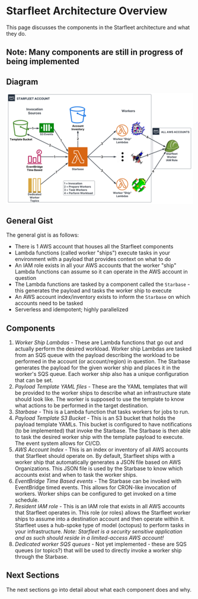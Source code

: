 # Starfleet Architecture Overview
This page discusses the components in the Starfleet architecture and what they do.

## Note: Many components are still in progress of being implemented

## Diagram
![Starfleet Architecture](../images/StarfleetArchitecture.svg)

## General Gist
The general gist is as follows:

* There is 1 AWS account that houses all the Starfleet components
* Lambda functions (called worker "ships") execute tasks in your environment with a payload that provides context on what to do
* An IAM role exists in all your AWS accounts that the worker "ship" Lambda functions can assume so it can operate in the AWS account in question
* The Lambda functions are tasked by a component called the `Starbase` - this generates the payload and tasks the worker ship to execute
* An AWS account index/inventory exists to inform the `Starbase` on which accounts need to be tasked
* Serverless and idempotent; highly parallelized

## Components

1. *Worker Ship Lambdas* - These are Lambda functions that go out and actually perform the desired workload. Worker ship Lambdas are tasked from an SQS queue with the payload describing the workload to be performed in the account (or account/region) in question. The Starbase generates the payload for the given worker ship and places it in the worker's SQS queue. Each worker ship also has a unique configuration that can be set.
1. *Payload Template YAML files* - These are the YAML templates that will be provided to the worker ships to describe what an infrastructure state should look like. The worker is supposed to use the template to know what actions to be performed in the target destination.
1. *Starbase* - This is a Lambda function that tasks workers for jobs to run.
1. *Payload Template S3 Bucket* - This is an S3 bucket that holds the payload template YAMLs. This bucket is configured to have notifications (to be implemented) that invoke the Starbase. The Starbase is then able to task the desired worker ship with the template payload to execute. The event system allows for CI/CD.
1. *AWS Account Index* - This is an index or inventory of all AWS accounts that Starfleet should operate on. By default, Starfleet ships with a worker ship that automatically generates a JSON file based on AWS Organizations. This JSON file is used by the Starbase to know which accounts exist and when to task the worker ships.
1. *EventBridge Time Based events* - The Starbase can be invoked with EventBridge timed events. This allows for CRON-like invocation of workers. Worker ships can be configured to get invoked on a time schedule.
1. *Resident IAM role* - This is an IAM role that exists in all AWS accounts that Starfleet operates in. This role (or roles) allows the Starfleet worker ships to assume into a destination account and then operate within it. Starfleet uses a hub-spoke type of model (octopus) to perform tasks in your infrastructure. *Note: Starfleet is a security sensitive application and as such should reside in a limited-access AWS account!*
1. *Dedicated worker SQS queues* - Not yet implemented - these are SQS queues (or topics?) that will be used to directly invoke a worker ship through the Starbase.

## Next Sections
The next sections go into detail about what each component does and why.
